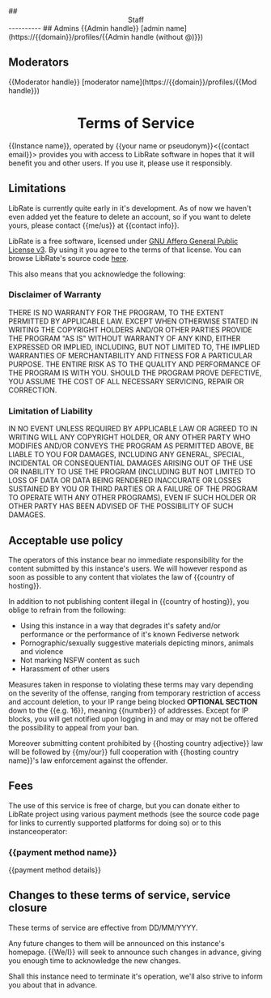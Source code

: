 <div class="panel" border="2px solid">
## <center>Staff</center>
----------
## Admins
{{Admin handle}}
[admin name](https://{{domain}}/profiles/{{Admin handle (without @)}})

## Moderators
{{Moderator handle}}
[moderator name](https://{{domain}}/profiles/{{Mod handle}})
</div>


# <center>Terms of Service</center>

{{Instance name}}, operated by {{your name or pseudonym}}<{{contact email}}> provides you with access to 
LibRate software in hopes that it will benefit you and other users. If you use it, please use it responsibly.

## Limitations

LibRate is currently quite early in it's development. As of now we haven't even added yet the feature to
delete an account, so if you want to delete yours, please contact {{me/us}} at {{contact info}}.

LibRate is a free software, licensed under [GNU Affero General Public License v3](https://www.gnu.org/licenses/agpl-3.0.html). By using it you agree to the terms of that license. 
You can browse LibRate's source code [here](https://codeberg.org/mjh/LibRate/).

This also means that you acknowledge the following:

### Disclaimer of Warranty

THERE IS NO WARRANTY FOR THE PROGRAM, TO THE EXTENT PERMITTED BY APPLICABLE LAW. EXCEPT WHEN OTHERWISE STATED IN WRITING THE COPYRIGHT HOLDERS AND/OR OTHER PARTIES PROVIDE THE PROGRAM "AS IS" WITHOUT WARRANTY OF ANY KIND, EITHER EXPRESSED OR IMPLIED, INCLUDING, BUT NOT LIMITED TO, THE IMPLIED WARRANTIES OF MERCHANTABILITY AND FITNESS FOR A PARTICULAR PURPOSE. THE ENTIRE RISK AS TO THE QUALITY AND PERFORMANCE OF THE PROGRAM IS WITH YOU. SHOULD THE PROGRAM PROVE DEFECTIVE, YOU ASSUME THE COST OF ALL NECESSARY SERVICING, REPAIR OR CORRECTION.

### Limitation of Liability

IN NO EVENT UNLESS REQUIRED BY APPLICABLE LAW OR AGREED TO IN WRITING WILL ANY COPYRIGHT HOLDER, OR ANY OTHER PARTY WHO MODIFIES AND/OR CONVEYS THE PROGRAM AS PERMITTED ABOVE, BE LIABLE TO YOU FOR DAMAGES, INCLUDING ANY GENERAL, SPECIAL, INCIDENTAL OR CONSEQUENTIAL DAMAGES ARISING OUT OF THE USE OR INABILITY TO USE THE PROGRAM (INCLUDING BUT NOT LIMITED TO LOSS OF DATA OR DATA BEING RENDERED INACCURATE OR LOSSES SUSTAINED BY YOU OR THIRD PARTIES OR A FAILURE OF THE PROGRAM TO OPERATE WITH ANY OTHER PROGRAMS), EVEN IF SUCH HOLDER OR OTHER PARTY HAS BEEN ADVISED OF THE POSSIBILITY OF SUCH DAMAGES.

## Acceptable use policy

The operators of this instance bear no immediate responsibility for the content submitted
by this instance's users. We will however respond as soon as possible to any content that violates the law of
{{country of hosting}}.

In addition to not publishing content illegal in {{country of hosting}}, you oblige to refrain from the following:

- Using this instance in a way that degrades it's safety and/or performance or the performance of it's known Fediverse network
- Pornographic/sexually suggestive materials depicting minors, animals and violence
- Not marking NSFW content as such
- Harassment of other users

Measures taken in response to violating these terms may vary depending on the severity of the offense, ranging from temporary restriction of access and account deletion, to your IP range being blocked **OPTIONAL SECTION** down to the {{e.g. 16}}, meaning {{number}} of addresses. Except for IP blocks, you will get notified upon logging in and may or may not be offered the possibility to appeal from your ban.

<!-- heads up: not endorsing activists persecution here, just choose your hosting location wisely -->
Moreover submitting content prohibited by {{hosting country adjective}} law will be followed by {{my/our}} full cooperation with {{hosting country name}}'s law enforcement against the offender.

## Fees

The use of this service is free of charge, but you can donate either to LibRate project using various payment
methods (see the source code page for links to currently supported platforms for doing so) or to this instanceoperator:

### {{payment method name}}

{{payment method details}}

## Changes to these terms of service, service closure

<!-- you can use other date formats as well -->
These terms of service are effective from DD/MM/YYYY.

Any future changes to them will be announced on this instance's homepage. {{We/I}} will seek to announce
such changes in advance, giving you enough time to acknowledge the new changes. 

Shall this instance need to terminate it's operation, we'll also strive to inform you about that in advance.
